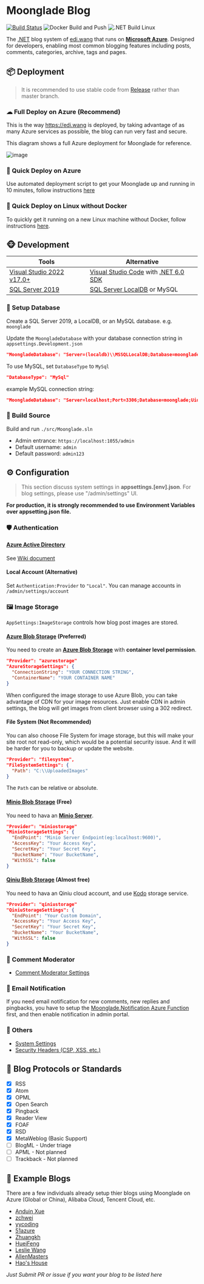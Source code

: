 # Moonglade Blog

[![Build Status](https://dev.azure.com/ediwang/Edi-GitHub/_apis/build/status/EdiWang.Moonglade?branchName=master)](https://dev.azure.com/ediwang/Moonglade%20DevOps/_build/latest?definitionId=68&branchName=master) 
![Docker Build and Push](https://github.com/EdiWang/Moonglade/workflows/Docker%20Build%20and%20Push/badge.svg) 
![.NET Build Linux](https://github.com/EdiWang/Moonglade/workflows/.NET%20Build%20Linux/badge.svg) 

The [.NET](https://dotnet.microsoft.com/) blog system of [edi.wang](https://edi.wang) that runs on [**Microsoft Azure**](https://azure.microsoft.com/en-us/). Designed for developers, enabling most common blogging features including posts, comments, categories, archive, tags and pages.

## 📦 Deployment

> It is recommended to use stable code from [Release](https://github.com/EdiWang/Moonglade/releases) rather than master branch.

### ☁ Full Deploy on Azure (Recommend)

This is the way https://edi.wang is deployed, by taking advantage of as many Azure services as possible, the blog can run very fast and secure.

This diagram shows a full Azure deployment for Moonglade for reference.

![image](https://ediwang.cdn.moonglade.blog/web-assets/ediwang-azure-arch-visio.png)

### 🐋 Quick Deploy on Azure

Use automated deployment script to get your Moonglade up and running in 10 minutes, follow instructions [here](https://github.com/EdiWang/Moonglade/wiki/Quick-Deploy-on-Azure)

### 🐧 Quick Deploy on Linux without Docker

To quickly get it running on a new Linux machine without Docker, follow instructions [here](https://github.com/EdiWang/Moonglade/wiki/Quick-Install-on-Linux-Machine).

## 🐵 Development

Tools | Alternative
--- | ---
[Visual Studio 2022 v17.0+](https://visualstudio.microsoft.com/) | [Visual Studio Code](https://code.visualstudio.com/) with [.NET 6.0 SDK](http://dot.net)
[SQL Server 2019](https://www.microsoft.com/en-us/sql-server/sql-server-2019) | [SQL Server LocalDB](https://docs.microsoft.com/en-us/sql/database-engine/configure-windows/sql-server-express-localdb?view=sql-server-ver15?WT.mc_id=AZ-MVP-5002809) or MySQL

### 💾 Setup Database

Create a SQL Server 2019, a LocalDB, or an MySQL database. e.g. ```moonglade```

Update the `MoongladeDatabase` with your database connection string in `appsettings.Development.json`

```json
"MoongladeDatabase": "Server=(localdb)\\MSSQLLocalDB;Database=moonglade;Trusted_Connection=True;"
```

To use MySQL, set `DatabaseType` to `MySql`

```json
"DatabaseType": "MySql"
```

example MySQL connection string:

```json
"MoongladeDatabase": "Server=localhost;Port=3306;Database=moonglade;Uid=root;Pwd=******;"
```

### 🔨 Build Source

Build and run `./src/Moonglade.sln`
- Admin entrance: `https://localhost:1055/admin`
- Default username: `admin`
- Default password: `admin123`

## ⚙ Configuration

> This section discuss system settings in **appsettings.[env].json**. For blog settings, please use "/admin/settings" UI.

**For production, it is strongly recommended to use Environment Variables over appsetting.json file.**

### 🛡 Authentication

#### [Azure Active Directory](https://azure.microsoft.com/en-us/services/active-directory/)

See [Wiki document](https://github.com/EdiWang/Moonglade/wiki/Use-Azure-Active-Directory-Authentication)

#### Local Account (Alternative)

Set `Authentication:Provider` to `"Local"`. You can manage accounts in `/admin/settings/account`

### 🖼 Image Storage
`AppSettings:ImageStorage` controls how blog post images are stored.

#### [Azure Blob Storage](https://azure.microsoft.com/en-us/services/storage/blobs/) (Preferred)

You need to create an [**Azure Blob Storage**](https://azure.microsoft.com/en-us/services/storage/blobs/) with **container level permission**. 

```json
"Provider": "azurestorage"
"AzureStorageSettings": {
  "ConnectionString": "YOUR CONNECTION STRING",
  "ContainerName": "YOUR CONTAINER NAME"
}
```

When configured the image storage to use Azure Blob, you can take advantage of CDN for your image resources. Just enable CDN in admin settings, the blog will get images from client browser using a 302 redirect.

#### File System (Not Recommended)

You can also choose File System for image storage, but this will make your site root not read-only, which would be a potential security issue. And it will be harder for you to backup or update the website.

```json
"Provider": "filesystem",
"FileSystemSettings": {
  "Path": "C:\\UploadedImages"
}
```
The ```Path``` can be relative or absolute.

#### [Minio Blob Storage](https://min.io/) (Free)

You need to hava an [**Minio Server**](https://docs.min.io/). 

```json
"Provider": "miniostorage"
"MinioStorageSettings": {
  "EndPoint": "Minio Server Endpoint(eg:localhost:9600)",
  "AccessKey": "Your Access Key",
  "SecretKey": "Your Secret Key",
  "BucketName": "Your BucketName",
  "WithSSL": false
}
```

#### [Qiniu Blob Storage](https://qiniu.com/) (Almost free)

You need to hava an Qiniu cloud account, and use [Kodo](https://www.qiniu.com/products/kodo) storage service. 

```json
"Provider": "qiniustorage"
"QiniuStorageSettings": {
  "EndPoint": "Your Custom Domain",
  "AccessKey": "Your Access Key",
  "SecretKey": "Your Secret Key",
  "BucketName": "Your BucketName",
  "WithSSL": false
}
```

### 🤬 Comment Moderator

- [Comment Moderator Settings](https://github.com/EdiWang/Moonglade/wiki/Comment-Moderator-Settings)

### 📧 Email Notification

If you need email notification for new comments, new replies and pingbacks, you have to setup the [Moonglade.Notification Azure Function](https://github.com/EdiWang/Moonglade.Notification) first, and then enable notification in admin portal.

### 🔩 Others

- [System Settings](https://github.com/EdiWang/Moonglade/wiki/System-Settings)
- [Security Headers (CSP, XSS, etc.)](https://github.com/EdiWang/Moonglade/wiki/Security-Headers-(CSP,-XSS,-etc.))

## 🎉 Blog Protocols or Standards

- [X] RSS
- [X] Atom
- [X] OPML
- [X] Open Search
- [X] Pingback
- [X] Reader View
- [X] FOAF
- [X] RSD
- [X] MetaWeblog (Basic Support)
- [ ] BlogML - Under triage
- [ ] APML - Not planned
- [ ] Trackback - Not planned

## 🐼 Example Blogs

There are a few individuals already setup thier blogs using Moonglade on Azure (Global or China), Alibaba Cloud, Tencent Cloud, etc.

- [Anduin Xue](https://anduin.aiursoft.com/)
- [zchwei](https://zchwei.com/)
- [yycoding](https://www.yycoding.xyz/)
- [51azure](https://www.51azure.cloud/)
- [Zhuangkh](https://zhuangkh.com/)
- [HueiFeng](https://blog.stackable.cn/)
- [Leslie Wang](https://lesliewxj.com/)
- [AllenMasters](https://allenmasters.com)
- [Hao's House](https://haxu.dev/)

*Just Submit PR or issue if you want your blog to be listed here*
